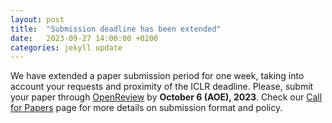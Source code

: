 ```yaml
---
layout: post
title:  "Submission deadline has been extended"
date:   2023-09-27 14:00:00 +0200
categories: jekyll update
---
```


We have extended a paper submission period for one week, taking into account your requests and proximity of the ICLR deadline.
Please, submit your paper through [OpenReview](https://openreview.net/group?id=NeurIPS.cc/2023/Workshop/WANT) by **October 6 (AOE), 2023**. Check our [Call for Papers]({{site.url}}/neurips2023/callforpapers) page for more details on submission format and policy.